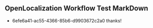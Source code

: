 ## OpenLocalization Workflow Test MarkDown
* 6efe6a41-ac55-4366-85b6-d9903672c2a0 thanks!

<!--HONumber=Jul16_HO4-->


